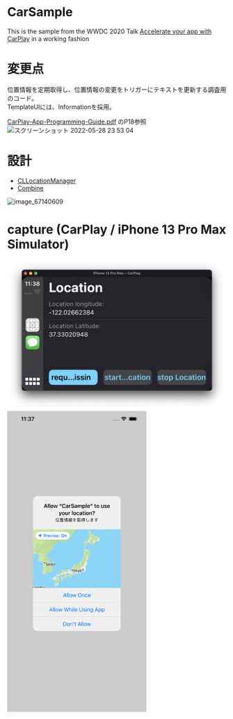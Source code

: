 # CarSample

This is the sample from the WWDC 2020 Talk [Accelerate your app with CarPlay](https://developer.apple.com/wwdc20/10635) in a working fashion

# 変更点

位置情報を定期取得し、位置情報の変更をトリガーにテキストを更新する調査用のコード。<br>
TemplateUIには、Informationを採用。<br>

[CarPlay-App-Programming-Guide.pdf](https://developer.apple.com/carplay/documentation/CarPlay-App-Programming-Guide.pdf) のP18参照<br>
<img width="707" alt="スクリーンショット 2022-05-28 23 53 04" src="https://user-images.githubusercontent.com/16476224/170830705-c0624ded-3fb9-43fd-92cc-6c0f69a3b0f6.png">

# 設計

- [CLLocationManager](https://developer.apple.com/documentation/corelocation/cllocationmanager)
- [Combine](https://developer.apple.com/documentation/combine)

![image_67140609](https://user-images.githubusercontent.com/16476224/170831404-8d197a2d-0eb5-4fc2-8115-0232c459d150.JPG)



# capture (CarPlay / iPhone 13 Pro Max Simulator)
<img src="https://github.com/LeoAndo/CarSample/blob/observe_location/carPlay_capture.png" width=600 />
<img src="https://github.com/LeoAndo/CarSample/blob/observe_location/request_location_permission.png" width=320 />

